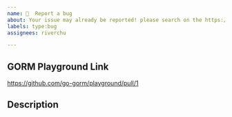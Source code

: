 ```yaml
---
name: 🐛  Report a bug
about: Your issue may already be reported! please search on the https://github.com/go-gorm/gorm/issues before creating one 🥳
labels: type:bug
assignees: riverchu 

---
```


## GORM Playground Link

<!--
To ensure your issue be handled, the issue *MUST* include a GORM Playground Pull Request Link that can reproduce the bug, which is important to help others understand your issue effectively and make sure the issue hasn't been fixed, refer: https://github.com/go-gorm/playground

Without the link, your issue most likely will be IGNORED

CHANGE FOLLOWING URL TO YOUR PLAYGROUND LINK
-->

https://github.com/go-gorm/playground/pull/1

## Description

<!-- Your use case -->
